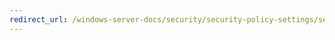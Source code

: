 ```yaml
---
redirect_url: /windows-server-docs/security/security-policy-settings/security-options/system-objects-require-case-insensitivity-for-non-windows-subsystems.md
---
```


